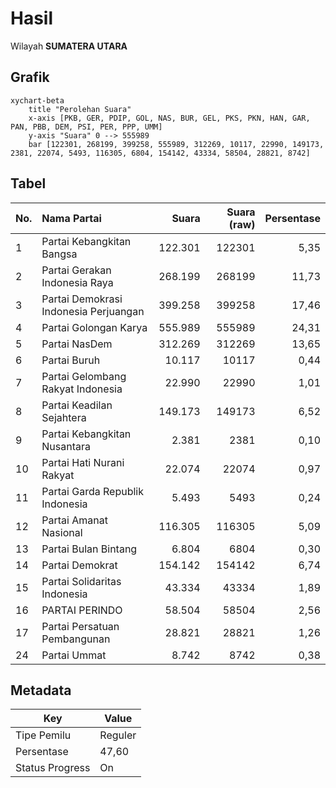 # Hasil

Wilayah **SUMATERA UTARA**

## Grafik

```mermaid
xychart-beta
    title "Perolehan Suara"
    x-axis [PKB, GER, PDIP, GOL, NAS, BUR, GEL, PKS, PKN, HAN, GAR, PAN, PBB, DEM, PSI, PER, PPP, UMM]
    y-axis "Suara" 0 --> 555989
    bar [122301, 268199, 399258, 555989, 312269, 10117, 22990, 149173, 2381, 22074, 5493, 116305, 6804, 154142, 43334, 58504, 28821, 8742]
```

## Tabel

| No. | Nama Partai                           | Suara   | Suara (raw) | Persentase |
|:--- |:------------------------------------- | -------:| -----------:| ----------:|
| 1   | Partai Kebangkitan Bangsa             | 122.301 | 122301      | 5,35       |
| 2   | Partai Gerakan Indonesia Raya         | 268.199 | 268199      | 11,73      |
| 3   | Partai Demokrasi Indonesia Perjuangan | 399.258 | 399258      | 17,46      |
| 4   | Partai Golongan Karya                 | 555.989 | 555989      | 24,31      |
| 5   | Partai NasDem                         | 312.269 | 312269      | 13,65      |
| 6   | Partai Buruh                          | 10.117  | 10117       | 0,44       |
| 7   | Partai Gelombang Rakyat Indonesia     | 22.990  | 22990       | 1,01       |
| 8   | Partai Keadilan Sejahtera             | 149.173 | 149173      | 6,52       |
| 9   | Partai Kebangkitan Nusantara          | 2.381   | 2381        | 0,10       |
| 10  | Partai Hati Nurani Rakyat             | 22.074  | 22074       | 0,97       |
| 11  | Partai Garda Republik Indonesia       | 5.493   | 5493        | 0,24       |
| 12  | Partai Amanat Nasional                | 116.305 | 116305      | 5,09       |
| 13  | Partai Bulan Bintang                  | 6.804   | 6804        | 0,30       |
| 14  | Partai Demokrat                       | 154.142 | 154142      | 6,74       |
| 15  | Partai Solidaritas Indonesia          | 43.334  | 43334       | 1,89       |
| 16  | PARTAI PERINDO                        | 58.504  | 58504       | 2,56       |
| 17  | Partai Persatuan Pembangunan          | 28.821  | 28821       | 1,26       |
| 24  | Partai Ummat                          | 8.742   | 8742        | 0,38       |


## Metadata

| Key             | Value   |
| --------------- | ------- |
| Tipe Pemilu     | Reguler |
| Persentase      | 47,60   |
| Status Progress | On      |



